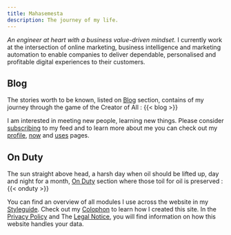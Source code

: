 ```yaml
---
title: Mahasemesta
description: The journey of my life.
---
```


*An engineer at heart with a business value-driven mindset.* I currently work at the intersection of online marketing, business intelligence and marketing automation to enable companies to deliver dependable, personalised and profitable digital experiences to their customers.

## Blog

The stories worth to be known, listed on [Blog](/blog) section, contains of my journey through the game of the Creator of All :
{{< blog >}}

I am interested in meeting new people, learning new things. Please consider [subscribing](/subscribe/) to my feed and to learn more about me you can check out my [profile](/profile/), [now](/now/) and [uses](/uses/) pages.

## On Duty

The sun straight above head, a harsh day when oil should be lifted up, day and night for a month, [On Duty](/onduty) section where those toil for oil is preserved :
{{< onduty >}}

You can find an overview of all modules I use across the website in my [Styleguide](/styleguide/). Check out my [Colophon](/about/) to learn how I created this site. In the [Privacy Policy](/privacy/) and The [Legal Notice](/legal/), you will find information on how this website handles your data.